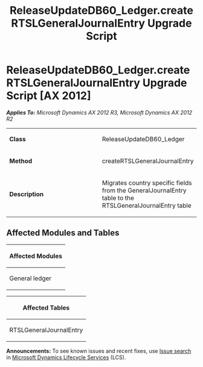 ﻿---
title: ReleaseUpdateDB60_Ledger.createRTSLGeneralJournalEntry Upgrade Script
TOCTitle: ReleaseUpdateDB60_Ledger.createRTSLGeneralJournalEntry Upgrade Script
ms:assetid: a33728f7-14d4-7351-0933-3aac91fdbcdd
ms:mtpsurl: https://msdn.microsoft.com/en-us/library/JJ736787(v=AX.60)
ms:contentKeyID: 49710218
ms.date: 05/18/2015
mtps_version: v=AX.60
---

# ReleaseUpdateDB60\_Ledger.createRTSLGeneralJournalEntry Upgrade Script [AX 2012]


_**Applies To:** Microsoft Dynamics AX 2012 R3, Microsoft Dynamics AX 2012 R2_

<table>
<colgroup>
<col style="width: 50%" />
<col style="width: 50%" />
</colgroup>
<tbody>
<tr class="odd">
<td><p><strong>Class</strong></p></td>
<td><p>ReleaseUpdateDB60_Ledger</p></td>
</tr>
<tr class="even">
<td><p><strong>Method</strong></p></td>
<td><p>createRTSLGeneralJournalEntry</p></td>
</tr>
<tr class="odd">
<td><p><strong>Description</strong></p></td>
<td><p>Migrates country specific fields from the GeneralJournalEntry table to the RTSLGeneralJournalEntry table</p></td>
</tr>
</tbody>
</table>


## Affected Modules and Tables

<table>
<colgroup>
<col style="width: 100%" />
</colgroup>
<thead>
<tr class="header">
<th><p>Affected Modules</p></th>
</tr>
</thead>
<tbody>
<tr class="odd">
<td><p>General ledger</p></td>
</tr>
</tbody>
</table>


<table>
<colgroup>
<col style="width: 100%" />
</colgroup>
<thead>
<tr class="header">
<th><p>Affected Tables</p></th>
</tr>
</thead>
<tbody>
<tr class="odd">
<td><p>RTSLGeneralJournalEntry</p></td>
</tr>
</tbody>
</table>

  
**Announcements:** To see known issues and recent fixes, use [Issue search](http://go.microsoft.com/fwlink/?linkid=389258) in [Microsoft Dynamics Lifecycle Services](http://go.microsoft.com/fwlink/?linkid=306505) (LCS).

